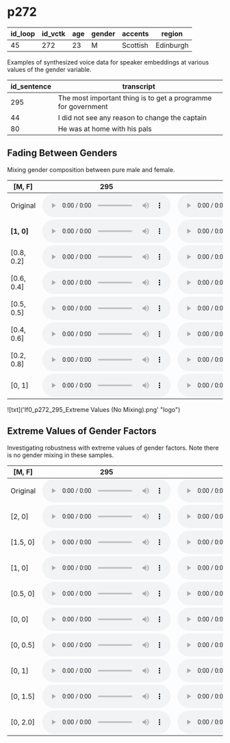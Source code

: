# p272

| id_loop | id_vctk | age | gender | accents | region |
| --- | --- | --- | --- | --- | --- |
| 45 | 272 | 23 | M | Scottish | Edinburgh |

Examples of synthesized voice data for speaker embeddings at various values of the gender variable.

| id_sentence | transcript |
| --- | --- |
| 295 | The most important thing is to get a programme for government |
| 44 | I did not see any reason to change the captain |
| 80 | He was at home with his pals |

## Fading Between Genders
Mixing gender composition between pure male and female.

| [M, F] | 295 | 44 | 80 | 
| --- | --- | --- | --- |
| Original | <audio src="audio/fader_networks/p272_295_45_orig.wav" controls></audio> | <audio src="audio/fader_networks/p272_044_45_orig.wav" controls></audio> | <audio src="audio/fader_networks/p272_080_45_orig.wav" controls></audio> | 
| **[1, 0]** | <audio src="audio/fader_networks/p272_295_45_gender_concat_1_0.wav" controls></audio> | <audio src="audio/fader_networks/p272_044_45_gender_concat_1_0.wav" controls></audio> | <audio src="audio/fader_networks/p272_080_45_gender_concat_1_0.wav" controls></audio> |
| [0.8, 0.2] | <audio src="audio/fader_networks/p272_295_45_gender_concat_0.8_0.2.wav" controls></audio> | <audio src="audio/fader_networks/p272_044_45_gender_concat_0.8_0.2.wav" controls></audio> | <audio src="audio/fader_networks/p272_080_45_gender_concat_0.8_0.2.wav" controls></audio> |
| [0.6, 0.4] | <audio src="audio/fader_networks/p272_295_45_gender_concat_0.6_0.4.wav" controls></audio> | <audio src="audio/fader_networks/p272_044_45_gender_concat_0.6_0.4.wav" controls></audio> | <audio src="audio/fader_networks/p272_080_45_gender_concat_0.6_0.4.wav" controls></audio> | 
| [0.5, 0.5] | <audio src="audio/fader_networks/p272_295_45_gender_concat_0.5_0.5.wav" controls></audio> | <audio src="audio/fader_networks/p272_044_45_gender_concat_0.5_0.5.wav" controls></audio> | <audio src="audio/fader_networks/p272_080_45_gender_concat_0.5_0.5.wav" controls></audio> |
| [0.4, 0.6] | <audio src="audio/fader_networks/p272_295_45_gender_concat_0.4_0.6.wav" controls></audio> | <audio src="audio/fader_networks/p272_044_45_gender_concat_0.4_0.6.wav" controls></audio> | <audio src="audio/fader_networks/p272_080_45_gender_concat_0.4_0.6.wav" controls></audio> | 
| [0.2, 0.8] | <audio src="audio/fader_networks/p272_295_45_gender_concat_0.2_0.8.wav" controls></audio> | <audio src="audio/fader_networks/p272_044_45_gender_concat_0.2_0.8.wav" controls></audio> | <audio src="audio/fader_networks/p272_080_45_gender_concat_0.2_0.8.wav" controls></audio> |
| [0, 1] | <audio src="audio/fader_networks/p272_295_45_gender_concat_0_1.wav" controls></audio> | <audio src="audio/fader_networks/p272_044_45_gender_concat_0_1.wav" controls></audio> | <audio src="audio/fader_networks/p272_080_45_gender_concat_0_1.wav" controls></audio> |

![txt]('lf0_p272_295_Extreme Values (No Mixing).png' "logo")

## Extreme Values of Gender Factors
Investigating robustness with extreme values of gender factors. Note there is no gender mixing in these samples.

| [M, F] | 295 | 44 | 80 | 
| --- | --- | --- | --- |
| Original | <audio src="audio/fader_networks/p272_295_45_orig.wav" controls></audio> | <audio src="audio/fader_networks/p272_044_45_orig.wav" controls></audio> | <audio src="audio/fader_networks/p272_080_45_orig.wav" controls></audio> | 
| [2, 0] | <audio src="audio/fader_networks/p272_295_45_gender_concat_2_0.wav" controls></audio> | <audio src="audio/fader_networks/p272_044_45_gender_concat_2_0.wav" controls></audio> | <audio src="audio/fader_networks/p272_080_45_gender_concat_2_0.wav" controls></audio> |
| [1.5, 0] | <audio src="audio/fader_networks/p272_295_45_gender_concat_1.5_0.wav" controls></audio> | <audio src="audio/fader_networks/p272_044_45_gender_concat_1.5_0.wav" controls></audio> | <audio src="audio/fader_networks/p272_080_45_gender_concat_1.5_0.wav" controls></audio> |
| [1, 0] | <audio src="audio/fader_networks/p272_295_45_gender_concat_1.0_0.wav" controls></audio> | <audio src="audio/fader_networks/p272_044_45_gender_concat_1.0_0.wav" controls></audio> | <audio src="audio/fader_networks/p272_080_45_gender_concat_1.0_0.wav" controls></audio> | 
| [0.5, 0] | <audio src="audio/fader_networks/p272_295_45_gender_concat_0.5_0.wav" controls></audio> | <audio src="audio/fader_networks/p272_044_45_gender_concat_0.5_0.wav" controls></audio> | <audio src="audio/fader_networks/p272_080_45_gender_concat_0.5_0.wav" controls></audio> |
| [0, 0] | <audio src="audio/fader_networks/p272_295_45_gender_concat_0_0.wav" controls></audio> | <audio src="audio/fader_networks/p272_044_45_gender_concat_0_0.wav" controls></audio> | <audio src="audio/fader_networks/p272_080_45_gender_concat_0_0.wav" controls></audio> | 
| [0, 0.5] | <audio src="audio/fader_networks/p272_295_45_gender_concat_0_0.5.wav" controls></audio> | <audio src="audio/fader_networks/p272_044_45_gender_concat_0_0.5.wav" controls></audio> | <audio src="audio/fader_networks/p272_080_45_gender_concat_0_0.5.wav" controls></audio> |
| [0, 1] | <audio src="audio/fader_networks/p272_295_45_gender_concat_0_1.0.wav" controls></audio> | <audio src="audio/fader_networks/p272_044_45_gender_concat_0_1.0.wav" controls></audio> | <audio src="audio/fader_networks/p272_080_45_gender_concat_0_1.0.wav" controls></audio> |
| [0, 1.5] | <audio src="audio/fader_networks/p272_295_45_gender_concat_0_1.5.wav" controls></audio> | <audio src="audio/fader_networks/p272_044_45_gender_concat_0_1.5.wav" controls></audio> | <audio src="audio/fader_networks/p272_080_45_gender_concat_0_1.5.wav" controls></audio> |
| [0, 2.0] | <audio src="audio/fader_networks/p272_295_45_gender_concat_0_2.0.wav" controls></audio> | <audio src="audio/fader_networks/p272_044_45_gender_concat_0_2.0.wav" controls></audio> | <audio src="audio/fader_networks/p272_080_45_gender_concat_0_2.0.wav" controls></audio> |
